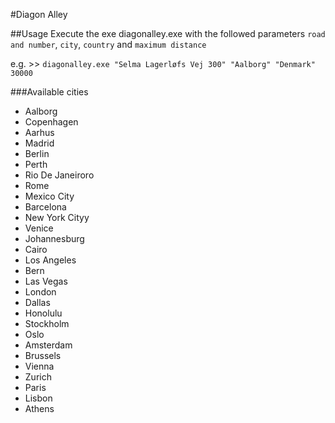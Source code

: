 #Diagon Alley

##Usage
Execute the exe diagonalley.exe with the followed parameters `road and number`, `city`, `country` and `maximum distance`

e.g. >> `diagonalley.exe "Selma Lagerløfs Vej 300" "Aalborg" "Denmark" 30000`

###Available cities
* Aalborg
* Copenhagen
* Aarhus
* Madrid
* Berlin
* Perth
* Rio De Janeiroro
* Rome
* Mexico City
* Barcelona
* New York Cityy
* Venice
* Johannesburg
* Cairo
* Los Angeles
* Bern
* Las Vegas
* London
* Dallas
* Honolulu
* Stockholm
* Oslo
* Amsterdam
* Brussels
* Vienna
* Zurich
* Paris
* Lisbon
* Athens